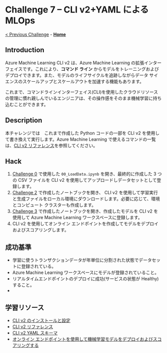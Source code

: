 # Challenge 7 – CLI v2+YAML による MLOps

[< Previous Challenge](./Challenge-06.md) - **[Home](./README.md)**

## Introduction

Azure Machine Learning CLI v2 は、Azure Machine Learning の拡張インターフェイスです。これにより、**コマンド ライン** からモデルをトレーニングおよびデプロイできます。また、モデルのライフサイクルを追跡しながらデータ サイエンスのスケールアップとスケールアウトを加速する機能もあります。

これまで、コマンドラインインターフェイス(CLI)を使用したクラウドリソースの管理に慣れ親しんでいるエンジニアは、その操作感をそのまま機械学習に持ち込むことができます。

## Description
本チャレンジでは　これまで作成した Python コードの一部を CLI v2 を使用して書き換えて実行します。Azure Machine Learning で使えるコマンドの一覧は、[CLI v2 リファレンス](https://docs.microsoft.com/ja-jp/cli/azure/ml?view=azure-cli-latest)を参照してください。

## Hack
1. [Challenge 0](./Challenge-00.md) で使用した `00_LoadData.ipynb` を開き、最終的に作成した 3 つの CSV ファイルを CLI v2 を使用してアップロードしデータセットとして登録します。
1. [Challenge 2](./Challenge-02.md) で作成したノートブックを開き、 CLI v2 を使用して学習実行と生成ファイルをローカル環境にダウンロードします。必要に応じて、環境とコンピュート クラスターも作成します。
1. [Challenge 3](./Challenge-03.md) で作成したノートブックを開き、作成したモデルを CLI v2 を使用して Azure Machine Learning ワークスペースに登録します。
1. CLI v2 を使用してオンライン エンドポイントを作成してモデルをデプロイおよびスコアリングします。



## 成功基準
- 学習に使うトランザクションデータが年単位に分割された状態でデータセットに登録されている。
- Azure Machine Learning ワークスペースにモデルが登録されていること。
- リアルタイムエンドポイントのデプロイに成功(サービスの状態が Healthy)すること。
- 

## 学習リソース

- [CLI v2 のインストールと設定](https://docs.microsoft.com/ja-jp/azure/machine-learning/how-to-configure-cli?tabs=public)
- [CLI v2 リファレンス](https://docs.microsoft.com/ja-jp/cli/azure/ml?view=azure-cli-latest)
- [CLI v2 YAML スキーマ](https://docs.microsoft.com/ja-jp/azure/machine-learning/reference-yaml-overview)
- [オンライン エンドポイントを使用して機械学習モデルをデプロイおよびスコアリングする](https://docs.microsoft.com/ja-jp/azure/machine-learning/how-to-deploy-managed-online-endpoints)